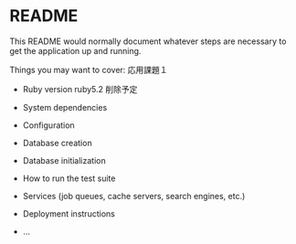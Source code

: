 # README

This README would normally document whatever steps are necessary to get the
application up and running.

Things you may want to cover:
応用課題１
* Ruby version
ruby5.2
削除予定
* System dependencies

* Configuration

* Database creation

* Database initialization

* How to run the test suite

* Services (job queues, cache servers, search engines, etc.)

* Deployment instructions

* ...
